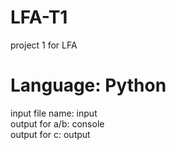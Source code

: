 # LFA-T1
project 1 for LFA

# Language: Python  

input file name: input  
output for a/b: console  
output for c: output  
